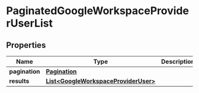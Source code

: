 

# PaginatedGoogleWorkspaceProviderUserList


## Properties

| Name | Type | Description | Notes |
|------------ | ------------- | ------------- | -------------|
|**pagination** | [**Pagination**](Pagination.md) |  |  |
|**results** | [**List&lt;GoogleWorkspaceProviderUser&gt;**](GoogleWorkspaceProviderUser.md) |  |  |



